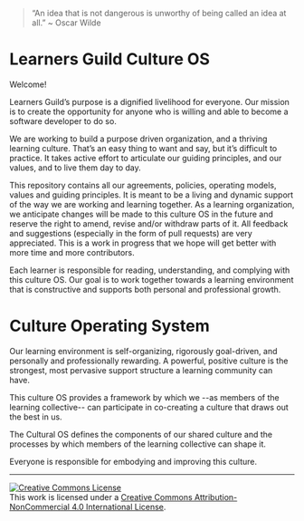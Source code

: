 > “An idea that is not dangerous is unworthy of being called an idea at all.” ~ Oscar Wilde

# Learners Guild Culture OS

Welcome!

Learners Guild’s purpose is a dignified livelihood for everyone. Our mission is to  create the opportunity  for anyone who is willing and able to become a software developer to do so.

We are working to build a purpose driven organization, and a thriving learning culture. That’s an easy thing to want and say, but it’s difficult to practice. It takes active effort to articulate our guiding principles, and our values, and to live them day to day.

This repository contains all our agreements, policies, operating models, values and guiding principles. It is meant to be a living and dynamic support of the way we are working and learning together. As a learning organization, we anticipate changes will be made to this culture OS in the future and reserve the right to amend, revise and/or withdraw parts of it. All feedback and suggestions (especially in the form of pull requests) are very appreciated. This is a work in progress that we hope will get better with more time and more contributors.

Each learner is responsible for reading, understanding, and complying with this culture OS. Our goal is to work together towards a learning environment that is constructive and supports both personal and professional growth.  

# Culture Operating System

Our learning environment is self-organizing, rigorously goal-driven, and personally and professionally rewarding. A powerful, positive culture is the strongest, most pervasive support structure a learning community can have.

This culture OS provides a framework by which we --as members of the learning collective-- can participate in co-creating a culture that draws out the best in us.

The Cultural OS defines the components of our shared culture and the processes by which members of the learning collective  can shape it.

Everyone is responsible for embodying and improving this culture.  


---


[![Creative Commons License](https://i.creativecommons.org/l/by-nc/4.0/88x31.png)](http://creativecommons.org/licenses/by-nc/4.0/)  
This work is licensed under a [Creative Commons Attribution-NonCommercial 4.0 International License](http://creativecommons.org/licenses/by-nc/4.0/).
